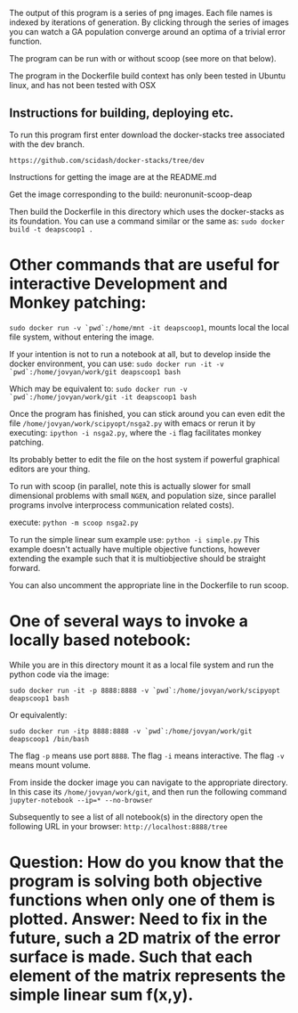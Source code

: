 The output of this program is a series of png images. Each file names is indexed by iterations of generation. By clicking through the series of images you can watch a GA population converge around an optima of a trivial error function.

The program can be run with or without scoop (see more on that below).

The program in the Dockerfile build context has only been tested in Ubuntu linux, and has not been tested with OSX

## Instructions for building, deploying etc.

To run this program first enter download the docker-stacks tree associated with the dev branch.

`https://github.com/scidash/docker-stacks/tree/dev`

Instructions for getting the image are at the README.md

Get the image corresponding to the build: neuronunit-scoop-deap

Then build the Dockerfile in this directory which uses the docker-stacks as its foundation. You can use a command similar or the same as:
`sudo docker build -t deapscoop1 .` 

# Other commands that are useful for interactive Development and Monkey patching:

```sudo docker run -v `pwd`:/home/mnt -it deapscoop1```, mounts local the local file system, without entering the image.


If your intention is not to run a notebook at all, but to develop inside the docker environment, you can use:
```sudo docker run -it -v `pwd`:/home/jovyan/work/git deapscoop1 bash```

Which may be equivalent to:
```sudo docker run -v `pwd`:/home/jovyan/work/git -it deapscoop1 bash```


Once the program has finished, you can stick around you can even edit the file `/home/jovyan/work/scipyopt/nsga2.py` with emacs or rerun it by executing:
`ipython -i nsga2.py`, where the `-i` flag facilitates monkey patching.
 
Its probably better to edit the file on the host system if powerful graphical editors are your thing.

To run with scoop (in parallel, note this is actually slower for small dimensional problems with small `NGEN`, and population size, since parallel programs involve interprocess communication related costs).

execute:
`python -m scoop nsga2.py`

To run the simple linear sum example use:
`python -i simple.py`
This example doesn't actually have multiple objective functions, however extending the example such that it is multiobjective should be straight forward.

You can also uncomment the appropriate line in the Dockerfile to run scoop.




# One of several ways to invoke a locally based notebook:

While you are in this directory mount it as a local file system and run the python code via the image:

```sudo docker run -it -p 8888:8888 -v `pwd`:/home/jovyan/work/scipyopt deapscoop1 bash```

Or equivalently:

```sudo docker run -itp 8888:8888 -v `pwd`:/home/jovyan/work/git deapscoop1 /bin/bash```

The flag `-p` means use port `8888`. The flag `-i` means interactive. The flag `-v` means mount volume.

From inside the docker image you can navigate to the appropriate directory. In this case its `/home/jovyan/work/git`, and then run the following command
`jupyter-notebook --ip=* --no-browser`

Subsequently to see a list of all notebook(s) in the directory open the following URL in your browser:
`http://localhost:8888/tree`

# Question: How do you know that the program is solving both objective functions when only one of them is plotted. Answer: Need to fix in the future, such a 2D matrix of the error surface is made. Such that each element of the matrix represents the simple linear sum f(x,y). 



